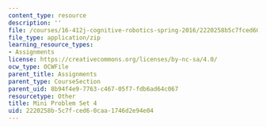 ```yaml
---
content_type: resource
description: ''
file: /courses/16-412j-cognitive-robotics-spring-2016/2220258b5c7fced60caa1746d2e94e04_MIT16_412JS16_MiniPSet4_MonteCarloTreeSearch.zip
file_type: application/zip
learning_resource_types:
- Assignments
license: https://creativecommons.org/licenses/by-nc-sa/4.0/
ocw_type: OCWFile
parent_title: Assignments
parent_type: CourseSection
parent_uid: 8b94f4e9-7763-c467-05f7-fdb6ad64c067
resourcetype: Other
title: Mini Problem Set 4
uid: 2220258b-5c7f-ced6-0caa-1746d2e94e04
---
```

